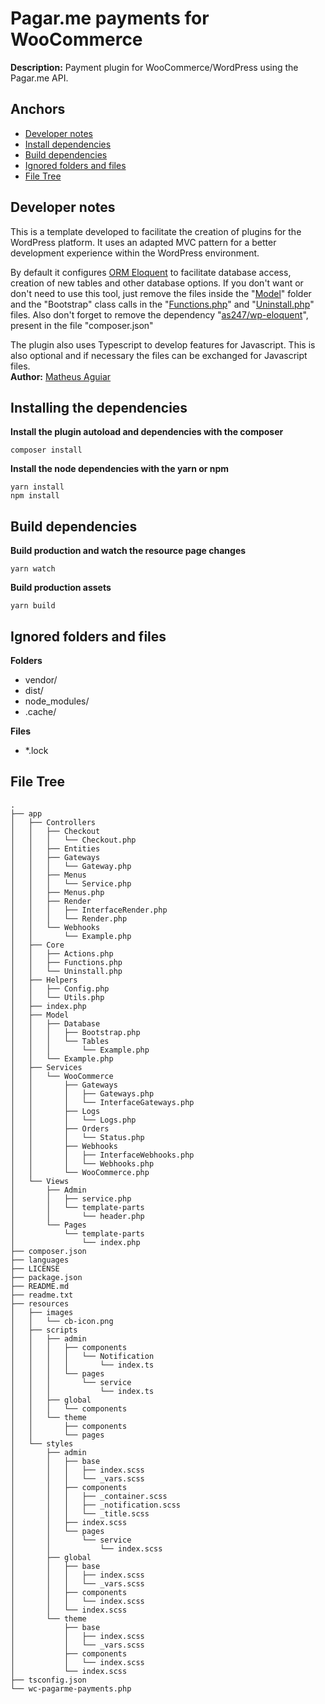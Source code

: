 # Pagar.me payments for WooCommerce

**Description:** Payment plugin for WooCommerce/WordPress using the Pagar.me API.

## Anchors
- [Developer notes](#notes)
- [Install dependencies](#install)
- [Build dependencies](#build)
- [Ignored folders and files](#ignore)
- [File Tree](#tree)



<h2 id="notes">Developer notes</h1>

This is a template developed to facilitate the creation of plugins for the WordPress platform. It uses an adapted MVC pattern for a better development experience within the WordPress environment.

By default it configures [ORM Eloquent](https://laravel.com/docs/9.x/eloquent) to facilitate database access, creation of new tables and other database options. If you don't want or don't need to use this tool, just remove the files inside the "[Model](./app/Model/)" folder and the "Bootstrap" class calls in the "[Functions.php](./app/Hooks/Functions.php)" and "[Uninstall.php](./app/Helpers/Uninstall.php)" files.
Also don't forget to remove the dependency "[as247/wp-eloquent](https://github.com/as247/wp-eloquent)", present in the file "composer.json"

The plugin also uses Typescript to develop features for Javascript. This is also optional and if necessary the files can be exchanged for Javascript files.
</br>
**Author:** [Matheus Aguiar](https://github.com/aguiarrdev)
</br>

<h2 id="install">Installing the dependencies</h1>

**Install the plugin autoload and dependencies with the composer**
``` 
composer install
```

**Install the node dependencies with the yarn or npm**
``` 
yarn install
npm install
```

<h2 id="build">Build dependencies</h2>

**Build production and watch the resource page changes**
```
yarn watch
```

**Build production assets**
```
yarn build
```

<h2 id="ignore">Ignored folders and files</h2>

**Folders**
- vendor/
- dist/
- node_modules/
- .cache/

**Files**
- *.lock


<h2 id="tree">File Tree</h2>

```
.
├── app
│   ├── Controllers
│   │   ├── Checkout
│   │   │   └── Checkout.php
│   │   ├── Entities
│   │   ├── Gateways
│   │   │   └── Gateway.php
│   │   ├── Menus
│   │   │   └── Service.php
│   │   ├── Menus.php
│   │   ├── Render
│   │   │   ├── InterfaceRender.php
│   │   │   └── Render.php
│   │   └── Webhooks
│   │       └── Example.php
│   ├── Core
│   │   ├── Actions.php
│   │   ├── Functions.php
│   │   └── Uninstall.php
│   ├── Helpers
│   │   ├── Config.php
│   │   └── Utils.php
│   ├── index.php
│   ├── Model
│   │   ├── Database
│   │   │   ├── Bootstrap.php
│   │   │   └── Tables
│   │   │       └── Example.php
│   │   └── Example.php
│   ├── Services
│   │   └── WooCommerce
│   │       ├── Gateways
│   │       │   ├── Gateways.php
│   │       │   └── InterfaceGateways.php
│   │       ├── Logs
│   │       │   └── Logs.php
│   │       ├── Orders
│   │       │   └── Status.php
│   │       ├── Webhooks
│   │       │   ├── InterfaceWebhooks.php
│   │       │   └── Webhooks.php
│   │       └── WooCommerce.php
│   └── Views
│       ├── Admin
│       │   ├── service.php
│       │   └── template-parts
│       │       └── header.php
│       └── Pages
│           └── template-parts
│               └── index.php
├── composer.json
├── languages
├── LICENSE
├── package.json
├── README.md
├── readme.txt
├── resources
│   ├── images
│   │   └── cb-icon.png
│   ├── scripts
│   │   ├── admin
│   │   │   ├── components
│   │   │   │   └── Notification
│   │   │   │       └── index.ts
│   │   │   └── pages
│   │   │       └── service
│   │   │           └── index.ts
│   │   ├── global
│   │   │   └── components
│   │   └── theme
│   │       ├── components
│   │       └── pages
│   └── styles
│       ├── admin
│       │   ├── base
│       │   │   ├── index.scss
│       │   │   └── _vars.scss
│       │   ├── components
│       │   │   ├── _container.scss
│       │   │   ├── _notification.scss
│       │   │   └── _title.scss
│       │   ├── index.scss
│       │   └── pages
│       │       └── service
│       │           └── index.scss
│       ├── global
│       │   ├── base
│       │   │   ├── index.scss
│       │   │   └── _vars.scss
│       │   ├── components
│       │   │   └── index.scss
│       │   └── index.scss
│       └── theme
│           ├── base
│           │   ├── index.scss
│           │   └── _vars.scss
│           ├── components
│           │   └── index.scss
│           └── index.scss
├── tsconfig.json
└── wc-pagarme-payments.php

```

